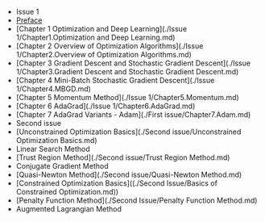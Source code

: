 <!-- docs/_sidebar.md -->

- Issue 1
- [Preface](README.md)
- [Chapter 1 Optimization and Deep Learning](./Issue 1/Chapter1.Optimization and Deep Learning.md)
- [Chapter 2 Overview of Optimization Algorithms](./Issue 1/Chapter2.Overview of Optimization Algorithms.md)
- [Chapter 3 Gradient Descent and Stochastic Gradient Descent](./Issue 1/Chapter3.Gradient Descent and Stochastic Gradient Descent.md)
- [Chapter 4 Mini-Batch Stochastic Gradient Descent](./Issue 1/Chapter4.MBGD.md)
- [Chapter 5 Momentum Method](./Issue 1/Chapter5.Momentum.md)
- [Chapter 6 AdaGrad](./Issue 1/Chapter6.AdaGrad.md)
- [Chapter 7 AdaGrad Variants - Adam](./First issue/Chapter7.Adam.md)
- Second issue
- [Unconstrained Optimization Basics](./Second issue/Unconstrained Optimization Basics.md)
- Linear Search Method
- [Trust Region Method](./Second issue/Trust Region Method.md)
- Conjugate Gradient Method
- [Quasi-Newton Method](./Second issue/Quasi-Newton Method.md)
- [Constrained Optimization Basics]((./Second Issue/Basics of Constrained Optimization.md))
- [Penalty Function Method](./Second Issue/Penalty Function Method.md)
- Augmented Lagrangian Method